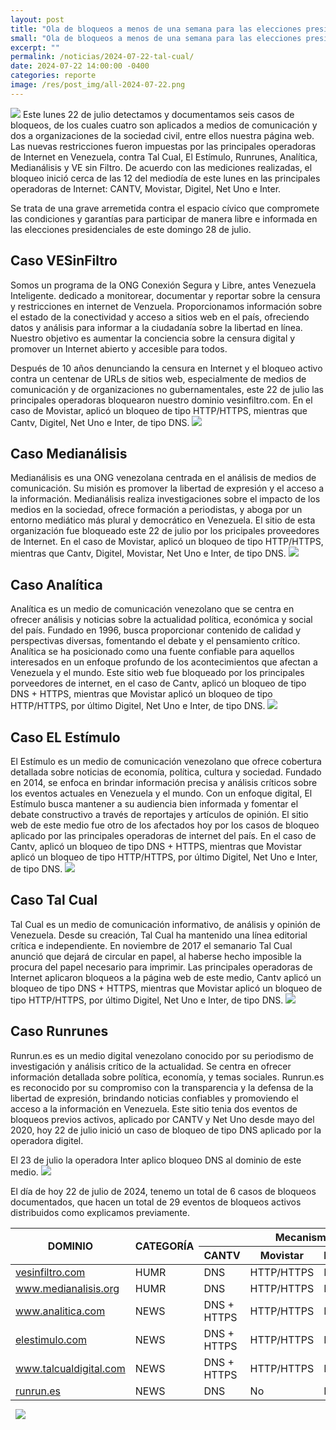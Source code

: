 ```yaml
---
layout: post
title: "Ola de bloqueos a menos de una semana para las elecciones presidenciales"
small: "Ola de bloqueos a menos de una semana para las elecciones presidenciales"
excerpt: ""
permalink: /noticias/2024-07-22-tal-cual/
date: 2024-07-22 14:00:00 -0400
categories: reporte
image: /res/post_img/all-2024-07-22.png
---
```

![](/res/post_img/all-2024-07-22.png)
Este lunes 22 de julio detectamos y documentamos seis casos de bloqueos, de los cuales cuatro son aplicados a medios de comunicación y dos a organizaciones de la sociedad civil, entre ellos nuestra página web. Las nuevas restricciones fueron impuestas por las principales operadoras de Internet en Venezuela, contra Tal Cual, El Estímulo, Runrunes, Analítica, Medianálisis y VE sin Filtro. De acuerdo con las mediciones realizadas, el bloqueo inició cerca de las 12 del mediodía de este lunes en las principales operadoras de Internet: CANTV, Movistar, Digitel, Net Uno e Inter.

Se trata de una grave arremetida contra el espacio cívico que compromete las condiciones y garantías para participar de manera libre e informada en las elecciones presidenciales de este domingo 28 de julio.

## Caso VESinFiltro

Somos un programa de la ONG Conexión Segura y Libre, antes Venezuela Inteligente. dedicado a monitorear, documentar y reportar sobre la censura y restricciones en internet de Venzuela. Proporcionamos información sobre el estado de la conectividad y acceso a sitios web en el país, ofreciendo datos y análisis para informar a la ciudadanía sobre la libertad en línea. Nuestro objetivo es aumentar la conciencia sobre la censura digital y promover un Internet abierto y accesible para todos.

Después de 10 años denunciando la censura en Internet y el bloqueo activo contra un centenar de URLs de sitios web, especialmente de medios de comunicación y de organizaciones no gubernamentales, este 22 de julio las principales operadoras bloquearon nuestro dominio vesinfiltro.com. En el caso de Movistar, aplicó un bloqueo de tipo HTTP/HTTPS, mientras que Cantv, Digitel, Net Uno e Inter, de tipo DNS.
![](/res/post_img/vsf-2024-07-22.png)

## Caso Medianálisis

Medianálisis es una ONG venezolana centrada en el análisis de medios de comunicación. Su misión es promover la libertad de expresión y el acceso a la información. Medianálisis realiza investigaciones sobre el impacto de los medios en la sociedad, ofrece formación a periodistas, y aboga por un entorno mediático más plural y democrático en Venezuela. El sitio de esta organización fue bloqueado este 22 de julio por los pricipales proveedores de Internet. En el caso de Movistar, aplicó un bloqueo de tipo HTTP/HTTPS, mientras que Cantv, Digitel, Movistar, Net Uno e Inter, de tipo DNS.
![](/res/post_img/MedA-2024-07-22.png)

## Caso Analítica

Analítica es un medio de comunicación venezolano que se centra en ofrecer análisis y noticias sobre la actualidad política, económica y social del país. Fundado en 1996, busca proporcionar contenido de calidad y perspectivas diversas, fomentando el debate y el pensamiento crítico. Analítica se ha posicionado como una fuente confiable para aquellos interesados en un enfoque profundo de los acontecimientos que afectan a Venezuela y el mundo. Este sitio web fue bloqueado por los principales porveedores de internet, en el caso de Cantv, aplicó un bloqueo de tipo DNS + HTTPS, mientras que Movistar aplicó un bloqueo de tipo HTTP/HTTPS, por último Digitel, Net Uno e Inter, de tipo DNS.
![](/res/post_img/ana-2024-07-22.png)

## Caso EL Estímulo

El Estímulo es un medio de comunicación venezolano que ofrece cobertura detallada sobre noticias de economía, política, cultura y sociedad. Fundado en 2014, se enfoca en brindar información precisa y análisis críticos sobre los eventos actuales en Venezuela y el mundo. Con un enfoque digital, El Estímulo busca mantener a su audiencia bien informada y fomentar el debate constructivo a través de reportajes y artículos de opinión. El sitio web de este medio fue otro de los afectados hoy por los casos de bloqueo aplicado por las principales operadoras de internet del país. En el caso de Cantv, aplicó un bloqueo de tipo DNS + HTTPS, mientras que Movistar aplicó un bloqueo de tipo HTTP/HTTPS, por último Digitel, Net Uno e Inter, de tipo DNS.
![](/res/post_img/Est-2024-07-22.png)

## Caso Tal Cual

Tal Cual es un medio de comunicación informativo, de análisis y opinión de Venezuela. Desde su creación, Tal Cual ha mantenido una línea editorial crítica e independiente. En noviembre de 2017 el semanario Tal Cual anunció que dejará de circular en papel, al haberse hecho imposible la procura del papel necesario para imprimir. Las principales operadoras de Internet aplicaron bloqueos a la página web de este medio, Cantv aplicó un bloqueo de tipo DNS + HTTPS, mientras que Movistar aplicó un bloqueo de tipo HTTP/HTTPS, por último Digitel, Net Uno e Inter, de tipo DNS.
![](/res/post_img/2024-07-22.png)

## Caso Runrunes

Runrun.es es un medio digital venezolano conocido por su periodismo de investigación y análisis crítico de la actualidad. Se centra en ofrecer información detallada sobre política, economía, y temas sociales. Runrun.es es reconocido por su compromiso con la transparencia y la defensa de la libertad de expresión, brindando noticias confiables y promoviendo el acceso a la información en Venezuela.
Este sitio tenia dos eventos de bloqueos previos activos, aplicado por CANTV y Net Uno desde mayo del 2020, hoy 22 de julio inició un caso de bloqueo de tipo DNS aplicado por la operadora digitel.

El 23 de julio la operadora Inter aplico bloqueo DNS al dominio de este medio.
![](/res/post_img/run-2024-07-23.png)


El día de hoy 22 de julio de 2024, tenemo un total de 6 casos de bloqueos documentados, que hacen un total de 29 eventos de bloqueos activos distribuidos como explicamos previamente.


<div class="table-responsive">
<table class="blocklist">
    <thead>
        <tr>
        <th rowspan="2"><strong>DOMINIO</strong></th>
        <th rowspan="2"><strong>CATEGORÍA</strong></th>
        <th colspan="6"><strong>Mecanismo de Bloqueo por ISP</strong></th>
        <th rowspan="2"><strong>EVENTOS</strong></th>
        </tr>
        <tr>
        <th><strong>CANTV</strong></th>
        <th><strong>Movistar</strong></th>
        <th><strong>Digitel</strong></th>
        <th><strong>Inter</strong></th>
        <th><strong>Netuno</strong></th>
        <th><strong>Supercable</strong></th>
        </tr>
    </thead>
    <tbody>
        <tr>
            <td><a href="https://vesinfiltro.com">vesinfiltro.com</a></td>
            <td>HUMR</td>
            <td class="partial">DNS</td>
            <td class="block">HTTP/HTTPS</td>
            <td class="partial">DNS</td>
            <td class="partial">DNS</td>
            <td class="partial">DNS</td>
            <td class="accesible">No</td>
            <td>5</td>
        </tr>
        <tr>
            <td><a href="https://www.medianalisis.org">www.medianalisis.org</a></td>
            <td>HUMR</td>
            <td class="partial">DNS</td>
            <td class="block">HTTP/HTTPS</td>
            <td class="partial">DNS</td>
            <td class="partial">DNS</td>
            <td class="partial">DNS</td>
            <td class="accesible">No</td>
            <td>5</td>
        </tr>
        <tr>
            <td><a href="https://www.analitica.com">www.analitica.com</a></td>
            <td>NEWS</td>
            <td class="http-dns">DNS + HTTPS</td>
            <td class="block">HTTP/HTTPS</td>
            <td class="partial">DNS</td>
            <td class="partial">DNS</td>
            <td class="partial">DNS</td>
            <td class="accesible">No</td>
            <td>6</td>
        </tr>
        <tr>
            <td><a href="https://elestimulo.com">elestimulo.com</a></td>
            <td>NEWS</td>
            <td class="http-dns">DNS + HTTPS</td>
            <td class="block">HTTP/HTTPS</td>
            <td class="partial">DNS</td>
            <td class="partial">DNS</td>
            <td class="partial">DNS</td>
            <td class="accesible">No</td>
            <td>6</td>
        </tr>
        <tr>
            <td><a href="https://www.talcualdigital.com">www.talcualdigital.com</a></td>
            <td>NEWS</td>
            <td class="http-dns">DNS + HTTPS</td>
            <td class="block">HTTP/HTTPS</td>
            <td class="partial">DNS</td>
            <td class="partial">DNS</td>
            <td class="partial">DNS</td>
            <td class="accesible">No</td>
            <td>6</td>
        </tr>
        <tr>
            <td><a href="https://runrun.es">runrun.es</a></td>
            <td>NEWS</td>
            <td>DNS</td>
            <td>No</td>
            <td class="partial">DNS</td>
            <td>No</td>
            <td>DNS</td>
            <td>No</td>
            <td>1</td>
        </tr>
    </tbody>
    <tfoot>
      <tr>
        <td colspan="2"><img src="/res/VeSinFiltro-long.svg" /></td>
        <td></td>
        <td></td>
        <td></td>
        <td></td>
        <td></td>
        <td></td>
        <td class="social">@VEsinFiltro<br> vesinfiltro.com</td>
        </tr>
</tfoot>
</table>
</div>


